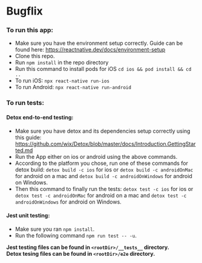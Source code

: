 # Bugflix

### To run this app:

- Make sure you have the environment setup correctly. Guide can be found here: https://reactnative.dev/docs/environment-setup
- Clone this repo.
- Run `npm install` in the repo directory
- Run this command to install pods for iOS `cd ios && pod install && cd ..`
- To run iOS: `npx react-native run-ios`
- To run Android: `npx react-native run-android`


### To run tests:

#### Detox end-to-end testing:

- Make sure you have detox and its dependencies setup correctly using this guide: https://github.com/wix/Detox/blob/master/docs/Introduction.GettingStarted.md
- Run the App either on ios or android using the above commands.
- According to the platform you chose, run one of these commands for detox build: `detox build -c ios` for ios or `detox build -c androidOnMac` for android on a mac and `detox build -c androidOnWindows` for android on Windows.
- Then this command to finally run the tests:  `detox test -c ios` for ios or `detox test -c androidOnMac` for android on a mac and `detox test -c androidOnWindows` for android on Windows.


#### Jest unit testing:

- Make sure you ran `npm install`.
- Run the following command `npm run test -- -u`.




**Jest testing files can be found in `<rootDir>/__tests__` directory. <br />
Detox tesing files can be found in `<rootDir>/e2e` directory.**
